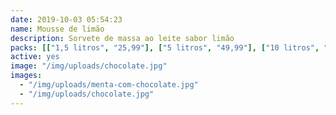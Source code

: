 ```yaml
---
date: 2019-10-03 05:54:23
name: Mousse de limão
description: Sorvete de massa ao leite sabor limão
packs: [["1,5 litros", "25,99"], ["5 litros", "49,99"], ["10 litros", "89,99"]]
active: yes
image: "/img/uploads/chocolate.jpg"
images:
  - "/img/uploads/menta-com-chocolate.jpg"
  - "/img/uploads/chocolate.jpg"
---
```

